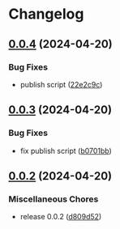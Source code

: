 # Changelog

## [0.0.4](https://github.com/browser-actions/actions-swing/compare/v0.0.3...v0.0.4) (2024-04-20)


### Bug Fixes

* publish script ([22e2c9c](https://github.com/browser-actions/actions-swing/commit/22e2c9c247c4c55b7b9548ed6ef6410fa0ffc57d))

## [0.0.3](https://github.com/browser-actions/actions-swing/compare/v0.0.2...v0.0.3) (2024-04-20)


### Bug Fixes

* fix publish script ([b0701bb](https://github.com/browser-actions/actions-swing/commit/b0701bb3cc77aab18ebf5c5e919a926955988999))

## [0.0.2](https://github.com/browser-actions/actions-swing/compare/v0.0.1...v0.0.2) (2024-04-20)


### Miscellaneous Chores

* release 0.0.2 ([d809d52](https://github.com/browser-actions/actions-swing/commit/d809d52fc079cf649fe26e16f9ee40dcb6a3c5af))
